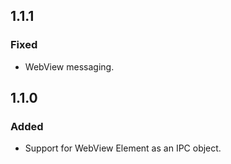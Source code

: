 ## 1.1.1

### Fixed

* WebView messaging.


## 1.1.0

### Added

* Support for WebView Element as an IPC object.
